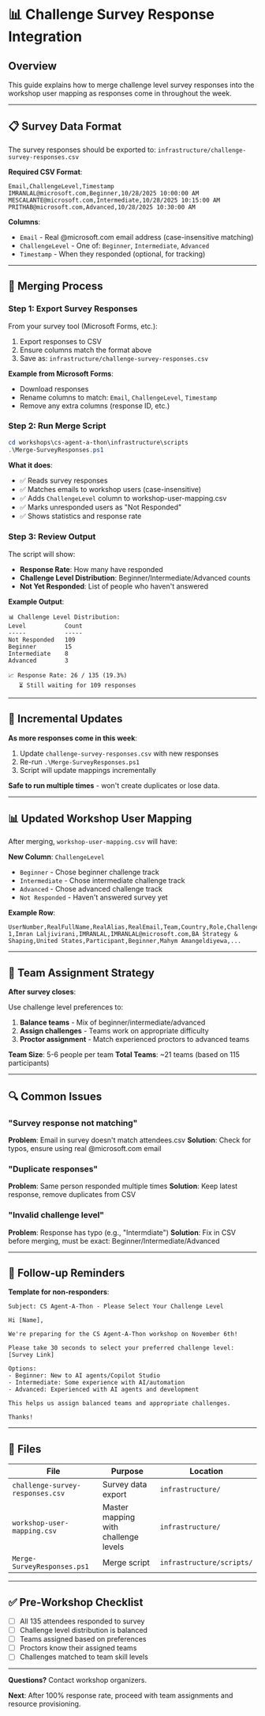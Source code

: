 # 📊 Challenge Survey Response Integration

## Overview

This guide explains how to merge challenge level survey responses into the workshop user mapping as responses come in throughout the week.

---

## 📋 Survey Data Format

The survey responses should be exported to: `infrastructure/challenge-survey-responses.csv`

**Required CSV Format**:
```csv
Email,ChallengeLevel,Timestamp
IMRANLAL@microsoft.com,Beginner,10/28/2025 10:00:00 AM
MESCALANTE@microsoft.com,Intermediate,10/28/2025 10:15:00 AM
PRITHAB@microsoft.com,Advanced,10/28/2025 10:30:00 AM
```

**Columns**:
- `Email` - Real @microsoft.com email address (case-insensitive matching)
- `ChallengeLevel` - One of: `Beginner`, `Intermediate`, `Advanced`
- `Timestamp` - When they responded (optional, for tracking)

---

## 🔄 Merging Process

### Step 1: Export Survey Responses

From your survey tool (Microsoft Forms, etc.):

1. Export responses to CSV
2. Ensure columns match the format above
3. Save as: `infrastructure/challenge-survey-responses.csv`

**Example from Microsoft Forms**:
- Download responses
- Rename columns to match: `Email`, `ChallengeLevel`, `Timestamp`
- Remove any extra columns (response ID, etc.)

### Step 2: Run Merge Script

```powershell
cd workshops\cs-agent-a-thon\infrastructure\scripts
.\Merge-SurveyResponses.ps1
```

**What it does**:
- ✅ Reads survey responses
- ✅ Matches emails to workshop users (case-insensitive)
- ✅ Adds `ChallengeLevel` column to workshop-user-mapping.csv
- ✅ Marks unresponded users as "Not Responded"
- ✅ Shows statistics and response rate

### Step 3: Review Output

The script will show:
- **Response Rate**: How many have responded
- **Challenge Level Distribution**: Beginner/Intermediate/Advanced counts
- **Not Yet Responded**: List of people who haven't answered

**Example Output**:
```
📊 Challenge Level Distribution:
Level           Count
-----           -----
Not Responded   109
Beginner        15
Intermediate    8
Advanced        3

📈 Response Rate: 26 / 135 (19.3%)
   ⏳ Still waiting for 109 responses
```

---

## 🔁 Incremental Updates

**As more responses come in this week**:

1. Update `challenge-survey-responses.csv` with new responses
2. Re-run `.\Merge-SurveyResponses.ps1`
3. Script will update mappings incrementally

**Safe to run multiple times** - won't create duplicates or lose data.

---

## 📊 Updated Workshop User Mapping

After merging, `workshop-user-mapping.csv` will have:

**New Column**: `ChallengeLevel`
- `Beginner` - Chose beginner challenge track
- `Intermediate` - Chose intermediate challenge track
- `Advanced` - Chose advanced challenge track
- `Not Responded` - Haven't answered survey yet

**Example Row**:
```csv
UserNumber,RealFullName,RealAlias,RealEmail,Team,Country,Role,ChallengeLevel,FictitiousFullName,...
1,Imran Laljivirani,IMRANLAL,IMRANLAL@microsoft.com,BA Strategy & Shaping,United States,Participant,Beginner,Mahym Amangeldiyewa,...
```

---

## 🎯 Team Assignment Strategy

**After survey closes**:

Use challenge level preferences to:
1. **Balance teams** - Mix of beginner/intermediate/advanced
2. **Assign challenges** - Teams work on appropriate difficulty
3. **Proctor assignment** - Match experienced proctors to advanced teams

**Team Size**: 5-6 people per team
**Total Teams**: ~21 teams (based on 115 participants)

---

## 🔍 Common Issues

### "Survey response not matching"
**Problem**: Email in survey doesn't match attendees.csv
**Solution**: Check for typos, ensure using real @microsoft.com email

### "Duplicate responses"
**Problem**: Same person responded multiple times
**Solution**: Keep latest response, remove duplicates from CSV

### "Invalid challenge level"
**Problem**: Response has typo (e.g., "Intermdiate")
**Solution**: Fix in CSV before merging, must be exact: Beginner/Intermediate/Advanced

---

## 📧 Follow-up Reminders

**Template for non-responders**:

```
Subject: CS Agent-A-Thon - Please Select Your Challenge Level

Hi [Name],

We're preparing for the CS Agent-A-Thon workshop on November 6th!

Please take 30 seconds to select your preferred challenge level:
[Survey Link]

Options:
- Beginner: New to AI agents/Copilot Studio
- Intermediate: Some experience with AI/automation
- Advanced: Experienced with AI agents and development

This helps us assign balanced teams and appropriate challenges.

Thanks!
```

---

## 📁 Files

| File | Purpose | Location |
|------|---------|----------|
| `challenge-survey-responses.csv` | Survey data export | `infrastructure/` |
| `workshop-user-mapping.csv` | Master mapping with challenge levels | `infrastructure/` |
| `Merge-SurveyResponses.ps1` | Merge script | `infrastructure/scripts/` |

---

## ✅ Pre-Workshop Checklist

- [ ] All 135 attendees responded to survey
- [ ] Challenge level distribution is balanced
- [ ] Teams assigned based on preferences
- [ ] Proctors know their assigned teams
- [ ] Challenges matched to team skill levels

---

**Questions?** Contact workshop organizers.

**Next**: After 100% response rate, proceed with team assignments and resource provisioning.
